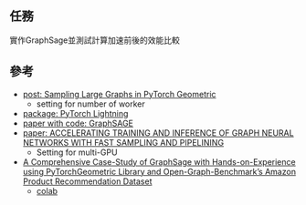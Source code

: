 ## 任務
實作GraphSage並測試計算加速前後的效能比較

## 參考
- [post: Sampling Large Graphs in PyTorch Geometric](https://towardsdatascience.com/sampling-large-graphs-in-pytorch-geometric-97a6119c41f9)
    - setting for number of worker
- [package: PyTorch Lightning](https://pytorch-lightning.readthedocs.io/en/latest/)
- [paper with code: GraphSAGE](https://paperswithcode.com/method/graphsage)
- [paper: ACCELERATING TRAINING AND INFERENCE OF GRAPH NEURAL NETWORKS WITH FAST SAMPLING AND PIPELINING](https://arxiv.org/pdf/2110.08450.pdf)
    - Setting for multi-GPU
- [A Comprehensive Case-Study of GraphSage with Hands-on-Experience using PyTorchGeometric Library and Open-Graph-Benchmark’s Amazon Product Recommendation Dataset](https://towardsdatascience.com/a-comprehensive-case-study-of-graphsage-algorithm-with-hands-on-experience-using-pytorchgeometric-6fc631ab1067)
    - [colab](https://colab.research.google.com/github/sachinsharma9780/interactive_tutorials/blob/master/notebooks/example_output/Comprehensive_GraphSage_Guide_with_PyTorchGeometric_Output.ipynb#scrollTo=PTvt6kQYnhXz)